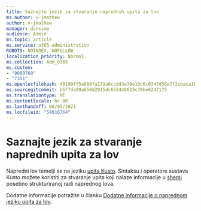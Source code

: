 ```yaml
---
title: Saznajte jezik za stvaranje naprednih upita za lov
ms.author: v-jmathew
author: v-jmathew
manager: dansimp
audience: Admin
ms.topic: article
ms.service: o365-administration
ROBOTS: NOINDEX, NOFOLLOW
localization_priority: Normal
ms.collection: Adm_O365
ms.custom:
- "9000760"
- "7391"
ms.openlocfilehash: 40199ff5e880fa179a0ccd43e70e19c6c0347d56e7f2cbaca1b739dae2aede3d
ms.sourcegitcommit: b5f7da89a650d2915dc652449623c78be6247175
ms.translationtype: MT
ms.contentlocale: hr-HR
ms.lasthandoff: 08/05/2021
ms.locfileid: "54016764"
---
```

# <a name="learn-the-language-for-creating-advanced-hunting-queries"></a>Saznajte jezik za stvaranje naprednih upita za lov

Napredni lov temelji se na jeziku [upita Kusto](https://go.microsoft.com/fwlink/?linkid=2144620). Sintaksu i operatore sustava Kusto možete koristiti za stvaranje upita koji nalaze informacije u [shemi](https://go.microsoft.com/fwlink/?linkid=2144621) posebno strukturiranoj radi naprednog lova.

Dodatne informacije potražite u članku [Dodatne informacije o naprednom jeziku upita za lov](https://go.microsoft.com/fwlink/?linkid=2144518).
